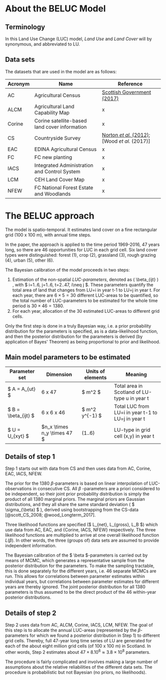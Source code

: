 
# About the BELUC Model

## Terminology

In this Land Use Change (LUC) model, *Land Use* and *Land Cover* will by synonymous, and abbreviated to LU. 

## Data sets

The datasets that are used in the model are as follows:

| Acronym | Name                                          | Reference   |
|---------|-----------------------------------------------|---------------------------------------------------------------------------------------------------------------------------------------|
| AC      | Agricultural Census                           | [Scottish Government (2017)](https://www.gov.scot/Topics/Statistics/Browse/Agricultural-Fisheries/PubFinalResultsuneCensus) |
| ALCM    | Agricultural Land Capability Map              | x |
| Corine  | Corine satellite-based land cover information | x |
| CS      | Countryside Survey                            | [Norton *et al.* (2012)](https://doi.org/10.1016/j.jenvman.2012.07.030); [Wood *et al.* (2017)] |
| EAC     | EDINA Agricultural Census                     | x |
| FC      | FC new planting                               | x |
| IACS    | Integrated Administration and Control System  | x |
| LCM     | CEH Land Cover Map                            | x |
| NFEW    | FC National Forest Estate and Woodlands       | x |

# The BELUC approach

The model is spatio-temporal. It estimates land cover on a fine rectangular grid (100 x 100 m), with annual time steps. 

In the paper, the approach is applied to the time period 1969-2016, 47 years long, so there are 46 opportunities for LUC in each grid cell. Six land cover types were  distinguished: forest (1), crop (2), grassland (3), rough grazing (4), urban (5), other (6).

The Bayesian calibration of the model proceeds in two steps:

1. Estimation of the non-spatial *LUC-parameters*, denoted as \( \beta_{ijt} \) , with $ i=1..6, j=1..6, t=2..47, i\neq j $. These parameters quantify the total area of land that changes from LU=i in year t-1 to LU=j in year t. For each year, there are $6 \times 5 = 30$ different LUC-areas to be quantified, so the total number of LUC-parameters to be estimated for the whole time period is $30 \times 46 = 1380$.
2. For each year, allocation of the 30 estimated LUC-areas to different grid cells.

Only the first step is done in a truly Bayesian way, i.e. a prior probability distribution for the parameters is specified, as is a data-likelihood function, and then the posterior distribution for the parameters is derived (by application of Bayes' Theorem) as being proportional to prior and likelihood.

## Main model parameters to be estimated

| Parameter set | Dimension | Units of elements | Meaning |
|------------|--------------|---------|-----------------------------------------------------------|
| $ A = A_{ut} $ | 6 x 47 | $ m^2 $ | Total area in Scotland of LU-type u in year t |
| $ B = \beta_{ijt} $ | 6 x 6 x 46 | $ m^2 y^{-1} $ | Total LUC from  LU=i in year t-1 to LU=j in year t |
| $ U = U_{xyt} $ | $n_x \times n_y \times 47 $ | (1..6) | LU-type in grid cell (x,y) in year t |

## Details of step 1

Step 1 starts out with data from CS and then uses data from AC, Corine, EAC, IACS, NFEW. 

The prior for the 1380 $\beta$-parameters is based on linear interpolation of LUC-observations in consecutive CS. All $\beta$ -parameters are a priori considered to be independent, so their joint prior probability distribution is simply the product of all 1380 marginal priors. The marginal priors are Gaussian distributions, and they all share the same standard deviation ( $ \sigma_{\beta} $ ), derived using bootstrapping from the CS-data [@scott_CS_2008; @wood_Longterm_2017].

Three likelihood functions are specified ($ L_{net}, L_{gross}, L_B $) which use data from AC, EAC, and {Corine, IACS, NFEW} respectively. The three likelihood functions are multiplied to arrive at one overall likelihood function $L(\beta)$. In other words, the three (groups of) data sets are assumed to provide independent information.

The Bayesian calibration of the $ \beta $-parameters is carried out by means of MCMC, which generates a representative sample from the posterior distribution for the parameters. To make the sampling tractable, this is done separately for the different years, i.e. 46 separate MCMCs are run. This allows for correlations between parameter estimates within individual years, but correlations between parameter estimates for different years are thereby ignored. The joint posterior distribution for all 1380 parameters is thus assumed to be the direct product of the 46 within-year posterior distributions.

## Details of step 2

Step 2 uses data from AC, ALCM, Corine, IACS, LCM, NFEW. The goal of this step is to allocate the annual LUC-areas (represented by the $\beta$-parameters for which we found a posterior distribution in Step 1) to different grid cells. Thereby, full 47-year long time series of LU are generated for each of the about eight million grid cells (of 100 x 100 m) in Scotland. In other words, Step 2 estimates about $47 \times 8.10^6 \approx 3.8 \times 10^8$ parameters.

The procedure is fairly complicated and involves making a large number of assumptions about the relative reliabilities of the different data sets. The procedure is probabilistic but not Bayesian (no priors, no likelihoods).
